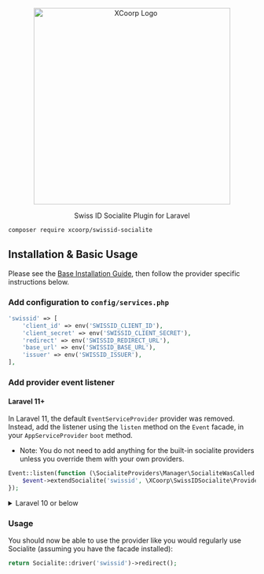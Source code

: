 <p align="center">
    <a href="https://www.xcoorp.com" target="_blank">
        <img src="https://www.xcoorp.com/wp-content/uploads/2021/05/logo_xcoorp_340-300x56.png" width="400" alt="XCoorp Logo">
    </a>
</p>

<p align="center">
    Swiss ID Socialite Plugin for Laravel
</p>


```bash
composer require xcoorp/swissid-socialite
```

## Installation & Basic Usage

Please see the [Base Installation Guide](https://socialiteproviders.com/usage/), then follow the provider specific instructions below.

### Add configuration to `config/services.php`

```php
'swissid' => [
    'client_id' => env('SWISSID_CLIENT_ID'),
    'client_secret' => env('SWISSID_CLIENT_SECRET'),
    'redirect' => env('SWISSID_REDIRECT_URL'),
    'base_url' => env('SWISSID_BASE_URL'),
    'issuer' => env('SWISSID_ISSUER'),
],
```

### Add provider event listener

#### Laravel 11+

In Laravel 11, the default `EventServiceProvider` provider was removed. Instead, add the listener using the `listen` method on the `Event` facade, in your `AppServiceProvider` `boot` method.

* Note: You do not need to add anything for the built-in socialite providers unless you override them with your own providers.

```php
Event::listen(function (\SocialiteProviders\Manager\SocialiteWasCalled $event) {
    $event->extendSocialite('swissid', \XCoorp\SwissIDSocialite\Provider::class);
});
```
<details>
<summary>
Laravel 10 or below
</summary>
Configure the package's listener to listen for `SocialiteWasCalled` events.

Add the event to your `listen[]` array in `app/Providers/EventServiceProvider`. See the [Base Installation Guide](https://socialiteproviders.com/usage/) for detailed instructions.

```php
protected $listen = [
    \SocialiteProviders\Manager\SocialiteWasCalled::class => [
        \XCoorp\SwissIDSocialite\SwissIDExtendSocialite::class.'@handle',
    ],
];
```
</details>

### Usage

You should now be able to use the provider like you would regularly use Socialite (assuming you have the facade installed):

```php
return Socialite::driver('swissid')->redirect();
```
